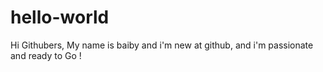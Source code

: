 # hello-world
Hi Githubers,
My name is baiby and i'm new at github,
and i'm passionate and ready to Go !
